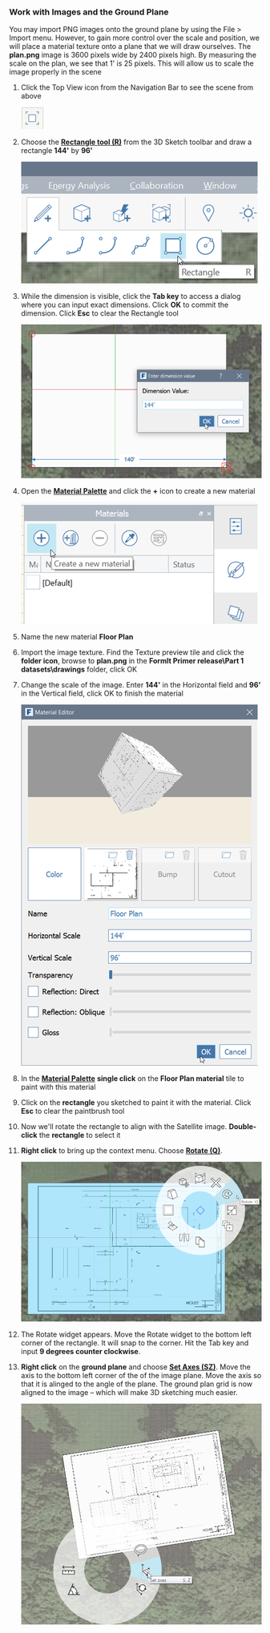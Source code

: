 ### Work with Images and the Ground Plane

You may import PNG images onto the ground plane by using the File &gt; Import menu. However, to gain more control over the scale and position, we will place a material texture onto a plane that we will draw ourselves. The **plan.png** image is 3600 pixels wide by 2400 pixels high. By measuring the scale on the plan, we see that 1' is 25 pixels. This will allow us to scale the image properly in the scene


1. Click the Top View icon from the Navigation Bar to see the scene from above

    ![](./images/TopView.png)    

2. Choose the [**Rectangle tool (R)**](../tool-library/rectangle-tool.md) from the 3D Sketch toolbar and draw a rectangle **144'** by **96'**

    ![](./images/rectangleToolbar.png)  

3. While the dimension is visible, click the **Tab key** to access a dialog where you can input exact dimensions. Click **OK** to commit the dimension. Click **Esc** to clear the Rectangle tool

    ![](./images/RectangleCanvas.png)

2. Open the [**Material Palette**](../formit-introduction/tool-bars.md) and click the **+** icon to create a new material

    ![](./images/NewMaterial.png)

3. Name the new material **Floor Plan**

4. Import the image texture. Find the Texture preview tile and click the **folder icon**, browse to **plan.png** in the **FormIt Primer release\Part 1 datasets\drawings** folder, click OK

4. Change the scale of the image. Enter **144'** in the Horizontal field and **96'** in the Vertical field, click OK to finish the material

    ![](./images/8f0f2e11-ecfb-484d-94f6-0930c8ad7b20.png)

5. In the [**Material Palette**](../formit-introduction/tool-bars.md) **single click** on the **Floor Plan material** tile to paint with this material

6. Click on the **rectangle** you sketched to paint it with the material. Click **Esc** to clear the paintbrush tool

6. Now we'll rotate the rectangle to align with the Satellite image. **Double-click** the **rectangle** to select it 

7. **Right click** to bring up the context menu. Choose [**Rotate (Q)**](../tool-library/placing-and-modifying-objects/rotate.md). 

    ![](./images/eab003c6-c95c-4003-9068-0eb43f41a263.png)

8. The Rotate widget appears. Move the Rotate widget to the bottom left corner of the rectangle. It will snap to the corner. Hit the Tab key and input **9 degrees counter clockwise**.



7. **Right click** on the **ground plane** and choose [**Set Axes (SZ)**](../tool-library/world-axes.md). Move the axis to the bottom left corner of the of the image plane. Move the axis so that it is alinged to the angle of the plane. The ground plan grid is now aligned to the image – which will make 3D sketching much easier.

    ![](./images/ed8afd35-af8a-4cf3-b3a7-71def22f9b2e.png)


